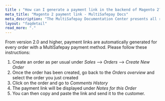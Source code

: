 ```yaml
---
title : "How can I generate a payment link in the backend of Magento 2?"
meta_title: "Magento 2 payment link - MultiSafepay Docs"
meta_description: "The MultiSafepay Documentation Center presents all relevant information about our Plugins and API. You can also find support pages for payment methods, tools and general questions as well as the contact details of our Support and Integration Teams."
layout: "faqdetail"
read_more: "."
---
```


From version 2.0 and higher, payment links are automatically generated for every order with a MultiSafepay payment method. Please follow these instructions:

1. Create an order as per usual under _Sales_ --> _Orders_ --> _Create New Order_
2. Once the order has been created, go back to the _Orders overview_ and select the order you just created
3. Click on the order and go to _Comments History_
4. The payment link will be displayed under _Notes for this Order_
5. You can then copy and paste the link and send it to the customer.
